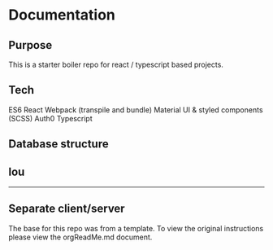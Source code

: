 

# Documentation
## Purpose
This is a starter boiler repo for react / typescript based projects.

## Tech

ES6 React
Webpack (transpile and bundle)
Material UI & styled components (SCSS)
Auth0
Typescript

## Database structure


## lou

---

## Separate client/server


The base for this repo was from a template. To view the original instructions please view the orgReadMe.md document.
